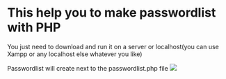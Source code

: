 <h1>This help you to make passwordlist with PHP</h1>
You just need to download and run it on a server or localhost(you can use Xampp or any localhost else
whatever you like)

Passwordlist will create next to the passwordlist.php file
<image src="https://github.com/ErfanMahboubinia/erfanmahboubinia/raw/master/passwordlistmaker/picture.png">

